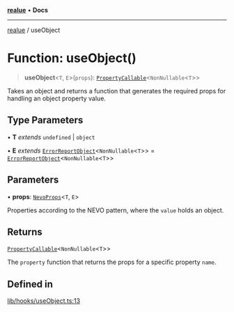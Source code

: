 [**realue**](../README.md) • **Docs**

***

[realue](../README.md) / useObject

# Function: useObject()

> **useObject**\<`T`, `E`\>(`props`): [`PropertyCallable`](../interfaces/PropertyCallable.md)\<`NonNullable`\<`T`\>\>

Takes an object and returns a function that generates the required props for handling an object property value.

## Type Parameters

• **T** *extends* `undefined` \| `object`

• **E** *extends* [`ErrorReportObject`](../type-aliases/ErrorReportObject.md)\<`NonNullable`\<`T`\>\> = [`ErrorReportObject`](../type-aliases/ErrorReportObject.md)\<`NonNullable`\<`T`\>\>

## Parameters

• **props**: [`NevoProps`](../type-aliases/NevoProps.md)\<`T`, `E`\>

Properties according to the NEVO pattern, where the `value` holds an object.

## Returns

[`PropertyCallable`](../interfaces/PropertyCallable.md)\<`NonNullable`\<`T`\>\>

The `property` function that returns the props for a specific property `name`.

## Defined in

[lib/hooks/useObject.ts:13](https://github.com/nevoland/realue/blob/fecd9dbe42b1c423720c721f1e676e4fdf968b4d/lib/hooks/useObject.ts#L13)
